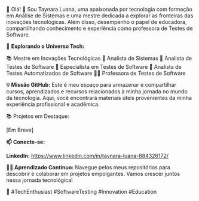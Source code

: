 👋 Olá! 👋 Sou Taynara Luana, uma apaixonada por tecnologia com formação em Análise de Sistemas
  e uma mestre dedicada a explorar as fronteiras das inovações tecnológicas. Além disso, desempenho
  o papel de educadora, compartilhando conhecimento e experiência como professora de Testes de Software.


🚀 **Explorando o Universo Tech:**

📚 Mestre em Inovações Tecnológicas
💼 Analista de Sistemas
💼 Analista de Testes de Software
💼 Especialista em Testes de Software
💼 Analista de Testes Automatizados de Software
👩‍🏫 Professora de Testes de Software

**💡 Missão GitHub:**
Este é meu espaço para armazenar e compartilhar cursos, aprendizados e recursos relacionados à minha jornada no mundo da tecnologia. 
Aqui, você encontrará materiais úteis provenientes da minha experiência profissional e acadêmica.

📚 Projetos em Destaque:

[Em Breve]

**📫 Conecte-se:**

**LinkedIn:** https://www.linkedin.com/in/taynara-luana-884326172/

**👩‍💻 Aprendizado Contínuo:**
Navegue pelos meus repositórios para descobrir e colaborar em projetos empolgantes. Vamos crescer juntos nessa jornada tecnológica!

🚀 #TechEnthusiast #SoftwareTesting #Innovation #Education
